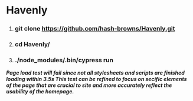 # Havenly
1. ### git clone https://github.com/hash-browns/Havenly.git
2. ### cd Havenly/
3. ### ./node_modules/.bin/cypress run
***Page load test will fail since not all stylesheets and scripts are finished loading within 3.5s  This test can be refined to focus on secific elements of the page that are crucial to site and more accurately reflect the usability of the homepage.*** 
